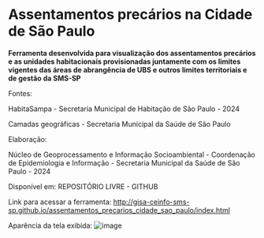 # Assentamentos precários na Cidade de São Paulo
<strong>Ferramenta desenvolvida para visualização dos assentamentos precários e as unidades habitacionais provisionadas juntamente com os limites vigentes das áreas de abrangência de UBS e outros limites territoriais e de gestão da SMS-SP</strong>

<p>Fontes:</p>
<p>HabitaSampa - Secretaria Municipal de Habitação de São Paulo - 2024</p>
<p>Camadas geográficas - Secretaria Municipal da Saúde de São Paulo</p>

<p>Elaboração:</p>
<p>Núcleo de Geoprocessamento e Informação Socioambiental - Coordenação de Epidemiologia e Informação - Secretaria Municipal da Saúde de São Paulo - 2024</p>
<p>Disponível em: REPOSITÓRIO LIVRE - GITHUB</p>

Link para acessar a ferramenta: http://gisa-ceinfo-sms-sp.github.io/assentamentos_precarios_cidade_sao_paulo/index.html

Aparência da tela exibida:
![image](https://github.com/gisa-ceinfo-sms-sp/assentamentos_precarios_cidade_sao_paulo/assets/75272641/11a900eb-ce9c-40bf-9d78-416c68639c1b)
